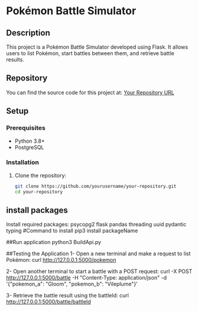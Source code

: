 # Pokémon Battle Simulator

## Description
This project is a Pokémon Battle Simulator developed using Flask. It allows users to list Pokémon, start battles between them, and retrieve battle results.

## Repository
You can find the source code for this project at: [Your Repository URL](https://github.com/yourusername/your-repository)

## Setup

### Prerequisites
- Python 3.8+
- PostgreSQL

### Installation
1. Clone the repository:
   ```bash
   git clone https://github.com/yourusername/your-repository.git
   cd your-repository

## install packages
Install required packages:
psycopg2
flask
pandas
threading
uuid
pydantic
typing
#Command to install
pip3 install packageName


##Run application
python3 BuildApi.py

##Testing the Application
1- Open a new terminal and make a request to list Pokémon:
curl http://127.0.0.1:5000/pokemon

2- Open another terminal to start a battle with a POST request:
curl -X POST http://127.0.0.1:5000/battle -H "Content-Type: application/json" -d '{"pokemon_a": "Gloom", "pokemon_b": "Vileplume"}'

3- Retrieve the battle result using the battleId:
curl http://127.0.0.1:5000/battle/battleId
